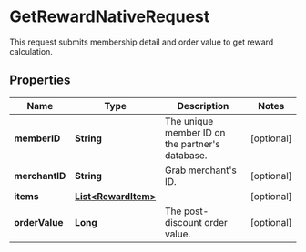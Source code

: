 

# GetRewardNativeRequest

This request submits membership detail and order value to get reward calculation. 

## Properties

| Name | Type | Description | Notes |
|------------ | ------------- | ------------- | -------------|
|**memberID** | **String** | The unique member ID on the partner&#39;s database. |  [optional] |
|**merchantID** | **String** | Grab merchant&#39;s ID. |  [optional] |
|**items** | [**List&lt;RewardItem&gt;**](RewardItem.md) |  |  [optional] |
|**orderValue** | **Long** | The post-discount order value. |  [optional] |



